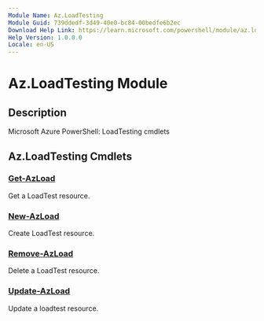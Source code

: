 ```yaml
---
Module Name: Az.LoadTesting
Module Guid: 739ddedf-3d49-40e0-bc84-00bedfe6b2ec
Download Help Link: https://learn.microsoft.com/powershell/module/az.loadtesting
Help Version: 1.0.0.0
Locale: en-US
---
```


# Az.LoadTesting Module
## Description
Microsoft Azure PowerShell: LoadTesting cmdlets

## Az.LoadTesting Cmdlets
### [Get-AzLoad](Get-AzLoad.md)
Get a LoadTest resource.

### [New-AzLoad](New-AzLoad.md)
Create LoadTest resource.

### [Remove-AzLoad](Remove-AzLoad.md)
Delete a LoadTest resource.

### [Update-AzLoad](Update-AzLoad.md)
Update a loadtest resource.

